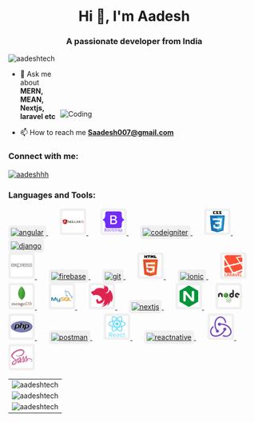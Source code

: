 <h1 align="center">Hi 👋, I'm Aadesh</h1>
<h3 align="center">A passionate developer from India</h3>

<p align="left"> <img src="https://komarev.com/ghpvc/?username=aadeshtech&label=Profile%20views&color=0e75b6&style=flat" alt="aadeshtech" /> </p>
<img align="right" alt="Coding" width="400" style="margin-top: 80px;" src="https://i.pinimg.com/originals/e8/f4/53/e8f453469a3ec97ecd354df465d73913.gif" />

- 💬 Ask me about **MERN, MEAN, Nextjs, laravel etc**

- 📫 How to reach me **Saadesh007@gmail.com**

<h3 align="left">Connect with me:</h3>
<p align="left">
<a href="https://instagram.com/aadeshhh" target="blank"><img align="center" src="https://raw.githubusercontent.com/rahuldkjain/github-profile-readme-generator/master/src/images/icons/Social/instagram.svg" alt="aadeshhh" height="30" width="40" /></a>
</p>

<h3 align="left">Languages and Tools:</h3>
<p align="left">
  <a href="https://angular.io" target="_blank" rel="noreferrer"> <img src="https://angular.io/assets/images/logos/angular/angular.svg" alt="angular" width="43" height="43" style="padding: 5px; border-radius: 5px; background-color: #f0f0f0;"/> </a>&nbsp;&nbsp;&nbsp;&nbsp;&nbsp;
  <a href="https://angular.io" target="_blank" rel="noreferrer"> <img src="https://raw.githubusercontent.com/devicons/devicon/master/icons/angularjs/angularjs-original-wordmark.svg" alt="angularjs" width="43" height="43" style="padding: 5px; border-radius: 5px; background-color: #f0f0f0;"/> </a>&nbsp;&nbsp;&nbsp;&nbsp;&nbsp;
  <a href="https://getbootstrap.com" target="_blank" rel="noreferrer"> <img src="https://raw.githubusercontent.com/devicons/devicon/master/icons/bootstrap/bootstrap-plain-wordmark.svg" alt="bootstrap" width="43" height="43" style="padding: 5px; border-radius: 5px; background-color: #f0f0f0;"/> </a>&nbsp;&nbsp;&nbsp;&nbsp;&nbsp;
  <a href="https://codeigniter.com" target="_blank" rel="noreferrer"> <img src="https://cdn.worldvectorlogo.com/logos/codeigniter.svg" alt="codeigniter" width="43" height="43" style="padding: 5px; border-radius: 5px; background-color: #f0f0f0;"/> </a>&nbsp;&nbsp;&nbsp;&nbsp;&nbsp;
  <a href="https://www.w3schools.com/css/" target="_blank" rel="noreferrer"> <img src="https://raw.githubusercontent.com/devicons/devicon/master/icons/css3/css3-original-wordmark.svg" alt="css3" width="43" height="43" style="padding: 5px; border-radius: 5px; background-color: #f0f0f0;"/> </a>&nbsp;&nbsp;&nbsp;&nbsp;&nbsp;
  <a href="https://www.djangoproject.com/" target="_blank" rel="noreferrer"> <img src="https://cdn.worldvectorlogo.com/logos/django.svg" alt="django" width="43" height="43" style="padding: 5px; border-radius: 5px; background-color: #f0f0f0;"/> </a> <br/>
  <a href="https://expressjs.com" target="_blank" rel="noreferrer"> <img src="https://raw.githubusercontent.com/devicons/devicon/master/icons/express/express-original-wordmark.svg" alt="express" width="43" height="43" style="padding: 5px; border-radius: 5px; background-color: #f0f0f0;"/> </a>&nbsp;&nbsp;&nbsp;&nbsp;&nbsp;
  <a href="https://firebase.google.com/" target="_blank" rel="noreferrer"> <img src="https://www.vectorlogo.zone/logos/firebase/firebase-icon.svg" alt="firebase" width="43" height="43" style="padding: 5px; border-radius: 5px; background-color: #f0f0f0;"/> </a>&nbsp;&nbsp;&nbsp;&nbsp;&nbsp;
  <a href="https://git-scm.com/" target="_blank" rel="noreferrer"> <img src="https://www.vectorlogo.zone/logos/git-scm/git-scm-icon.svg" alt="git" width="43" height="43" style="padding: 5px; border-radius: 5px; background-color: #f0f0f0;"/> </a>&nbsp;&nbsp;&nbsp;&nbsp;&nbsp;
  <a href="https://www.w3.org/html/" target="_blank" rel="noreferrer"> <img src="https://raw.githubusercontent.com/devicons/devicon/master/icons/html5/html5-original-wordmark.svg" alt="html5" width="43" height="43" style="padding: 5px; border-radius: 5px; background-color: #f0f0f0;"/> </a>&nbsp;&nbsp;&nbsp;&nbsp;&nbsp;
  <a href="https://ionicframework.com" target="_blank" rel="noreferrer"> <img src="https://upload.wikimedia.org/wikipedia/commons/d/d1/Ionic_Logo.svg" alt="ionic" width="43" height="43" style="padding: 5px; border-radius: 5px; background-color: #f0f0f0;"/> </a>&nbsp;&nbsp;&nbsp;&nbsp;&nbsp;
<a href="https://laravel.com/" target="_blank" rel="noreferrer">
  <img src="https://raw.githubusercontent.com/devicons/devicon/master/icons/laravel/laravel-plain-wordmark.svg" alt="laravel" width="43" height="43" style="padding: 5px; border-radius: 5px; background-color: #f0f0f0;"/>
</a> <br/>
  <a href="https://www.mongodb.com/" target="_blank" rel="noreferrer"> <img src="https://raw.githubusercontent.com/devicons/devicon/master/icons/mongodb/mongodb-original-wordmark.svg" alt="mongodb" width="43" height="43" style="padding: 5px; border-radius: 5px; background-color: #f0f0f0;"/> </a>&nbsp;&nbsp;&nbsp;&nbsp;&nbsp;
  <a href="https://www.mysql.com/" target="_blank" rel="noreferrer"> <img src="https://raw.githubusercontent.com/devicons/devicon/master/icons/mysql/mysql-original-wordmark.svg" alt="mysql" width="43" height="43" style="padding: 5px; border-radius: 5px; background-color: #f0f0f0;"/> </a>&nbsp;&nbsp;&nbsp;&nbsp;&nbsp;
<a href="https://nestjs.com/" target="_blank" rel="noreferrer">
  <img src="https://raw.githubusercontent.com/devicons/devicon/master/icons/nestjs/nestjs-plain.svg" alt="nestjs" width="43" height="43" style="padding: 5px; border-radius: 5px; background-color: #f0f0f0;"/>
</a>&nbsp;&nbsp;&nbsp;&nbsp;&nbsp;
  <a href="https://nextjs.org/" target="_blank" rel="noreferrer"> <img src="https://cdn.worldvectorlogo.com/logos/nextjs-2.svg" alt="nextjs" width="43" height="43" style="padding: 5px; border-radius: 5px; background-color: #f0f0f0;"/> </a>&nbsp;&nbsp;&nbsp;&nbsp;&nbsp;
  <a href="https://www.nginx.com" target="_blank" rel="noreferrer"> <img src="https://raw.githubusercontent.com/devicons/devicon/master/icons/nginx/nginx-original.svg" alt="nginx" width="43" height="43" style="padding: 5px; border-radius: 5px; background-color: #f0f0f0;"/> </a>&nbsp;&nbsp;&nbsp;&nbsp;&nbsp;
  <a href="https://nodejs.org" target="_blank" rel="noreferrer"> <img src="https://raw.githubusercontent.com/devicons/devicon/master/icons/nodejs/nodejs-original-wordmark.svg" alt="nodejs" width="43" height="43" style="padding: 5px; border-radius: 5px; background-color: #f0f0f0;"/> </a> <br/>
  <a href="https://www.php.net" target="_blank" rel="noreferrer"> <img src="https://raw.githubusercontent.com/devicons/devicon/master/icons/php/php-original.svg" alt="php" width="43" height="43" style="padding: 5px; border-radius: 5px; background-color: #f0f0f0;"/> </a>&nbsp;&nbsp;&nbsp;&nbsp;&nbsp;
<a href="https://postman.com" target="_blank" rel="noreferrer">
  <img src="https://www.vectorlogo.zone/logos/getpostman/getpostman-icon.svg" alt="postman" width="43" height="43" style="padding: 5px; border-radius: 5px; background-color: #f0f0f0;"/>
</a>&nbsp;&nbsp;&nbsp;&nbsp;&nbsp;
  <a href="https://reactjs.org/" target="_blank" rel="noreferrer"> <img src="https://raw.githubusercontent.com/devicons/devicon/master/icons/react/react-original-wordmark.svg" alt="react" width="43" height="43" style="padding: 5px; border-radius: 5px; background-color: #f0f0f0;"/> </a>&nbsp;&nbsp;&nbsp;&nbsp;&nbsp;
  <a href="https://reactnative.dev/" target="_blank" rel="noreferrer"> <img src="https://reactnative.dev/img/header_logo.svg" alt="reactnative" width="43" height="43" style="padding: 5px; border-radius: 5px; background-color: #f0f0f0;"/> </a>&nbsp;&nbsp;&nbsp;&nbsp;&nbsp;
  <a href="https://redux.js.org" target="_blank" rel="noreferrer"> <img src="https://raw.githubusercontent.com/devicons/devicon/master/icons/redux/redux-original.svg" alt="redux" width="43" height="43" style="padding: 5px; border-radius: 5px; background-color: #f0f0f0;"/> </a>&nbsp;&nbsp;&nbsp;&nbsp;&nbsp;
  <a href="https://sass-lang.com" target="_blank" rel="noreferrer"> <img src="https://raw.githubusercontent.com/devicons/devicon/master/icons/sass/sass-original.svg" alt="sass" width="43" height="43" style="padding: 5px; border-radius: 5px; background-color: #f0f0f0;"/> </a>
</p>


<table width="100%" align="center">
   <tr>
    <td align="center">
      <img src="https://github-readme-stats.vercel.app/api/top-langs?username=aadeshtech&show_icons=true&locale=en&layout=compact" alt="aadeshtech" width="auto" height="auto" style="max-width: 100%;"/>
    </td>
  </tr>
  <tr>
    <td align="center">
      <img src="https://github-readme-stats.vercel.app/api?username=aadeshtech&show_icons=true&locale=en" alt="aadeshtech" width="auto" height="auto" style="max-width: 100%;"/>
    </td>
  </tr>
  <tr>
    <td align="center">
      <img src="https://github-readme-streak-stats.herokuapp.com/?user=aadeshtech&" alt="aadeshtech" width="auto" height="auto" style="max-width: 100%;"/>
    </td>
  </tr>
</table>
